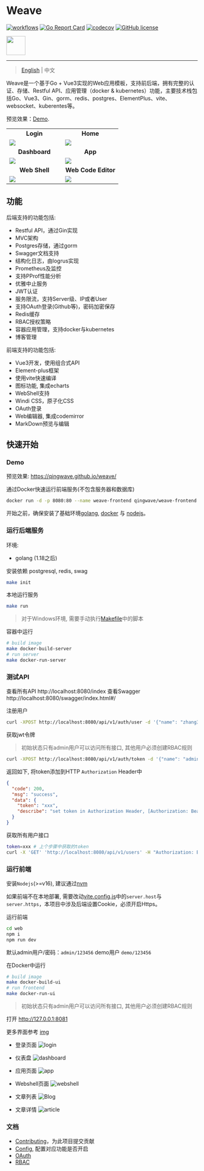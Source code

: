# Weave

[![workflows](https://github.com/qingwave/weave/workflows/weave/badge.svg)](https://github.com/qingwave/weave/actions?query=workflow%3Aweave)
[![Go Report Card](https://goreportcard.com/badge/github.com/qingwave/weave)](https://goreportcard.com/report/github.com/qingwave/weave)
[![codecov](https://codecov.io/gh/qingwave/weave/branch/master/graph/badge.svg?token=B93TcvKqA6)](https://codecov.io/gh/qingwave/weave)
[![GitHub license](https://img.shields.io/github/license/qingwave/weave)](https://github.com/qingwave/weave/blob/master/LICENSE)

<img src="web/src/assets/weave.png" width="50px">

---

> [English](README.md) | 中文

Weave是一个基于Go + Vue3实现的Web应用模板，支持前后端，拥有完整的认证、存储、Restful API、应用管理（docker & kubernetes）功能，主要技术栈包括Go、Vue3、Gin、gorm、redis、postgres、ElementPlus、vite、websocket、kuberentes等。

预览效果：[Demo](https://qingwave.github.io/weave/).

<table>
  <tr>
     <td width="50%" align="center"><b>Login</b></td>
     <td width="50%" align="center"><b>Home</b></td>
  </tr>
  <tr>
     <td><img src="document/img/login.png"/></td>
     <td><img src="document/img/hello.png"/></td>
  </tr>
  <tr>
      <td width="50%" align="center"><b>Dashboard</b></td>
      <td width="50%" align="center"><b>App</b></td>
  </tr>
  <tr>
     <td><img src="document/img/dashboard.png"/></td>
     <td><img src="document/img/app.png"/></td>
  </tr>
  <tr>
      <td width="50%" align="center"><b>Web Shell</b></td>
      <td width="50%" align="center"><b>Web Code Editor</b></td>
  </tr>
  <tr>
     <td><img src="document/img/webshell.png"/></td>
     <td><img src="document/img/log.png"/></td>
  </tr>
</table>

## 功能
后端支持的功能包括:
- Restful API，通过Gin实现
- MVC架构
- Postgres存储，通过gorm
- Swagger文档支持
- 结构化日志，由logrus实现
- Prometheus及监控
- 支持PProf性能分析
- 优雅中止服务
- JWT认证
- 服务限流，支持Server级、IP或者User
- 支持OAuth登录(Github等)，密码加密保存
- Redis缓存
- RBAC授权策略
- 容器应用管理，支持docker与kubernetes
- 博客管理

前端支持的功能包括:
- Vue3开发，使用组合式API
- Element-plus框架
- 使用vite快速编译
- 图标功能, 集成echarts
- WebShell支持
- Windi CSS，原子化CSS
- OAuth登录
- Web编辑器, 集成codemirror
- MarkDown预览与编辑

## 快速开始

### Demo

预览效果: https://qingwave.github.io/weave/

通过Docker快速运行前端服务(不包含服务器和数据库)
```bash
docker run -d -p 8080:80 --name weave-frontend qingwave/weave-frontend:mock
```

开始之前，确保安装了基础环境[golang](https://go.dev/), [docker](https://docs.docker.com/engine/install/) 与 [nodejs](https://nodejs.org/en/download/)。

### 运行后端服务

环境:
- golang (1.18之后)

安装依赖 postgresql, redis, swag 
```bash
make init
```

本地运行服务
```bash
make run
```

> 对于Windows环境, 需要手动执行[Makefile](./Makefile)中的脚本

容器中运行
```bash
# build image
make docker-build-server
# run server
make docker-run-server
```

### 测试API
查看所有API http://localhost:8080/index
查看Swagger http://localhost:8080/swagger/index.html#/

注册用户
```bash
curl -XPOST http://localhost:8080/api/v1/auth/user -d '{"name": "zhang3", "email": "zhang3@t.com","password": "123456"}'
```

获取jwt令牌
> 初始状态只有admin用户可以访问所有接口, 其他用户必须创建RBAC规则
```bash
curl -XPOST http://localhost:8080/api/v1/auth/token -d '{"name": "admin", "password": "123456"}'
```
返回如下, 将token添加到HTTP `Authorization` Header中
```json
{
  "code": 200,
  "msg": "success",
  "data": {
    "token": "xxx",
    "describe": "set token in Authorization Header, [Authorization: Bearer {token}]"
  }
}
```

获取所有用户接口
```bash
token=xxx # 上个步骤中获取的token
curl -X 'GET' 'http://localhost:8080/api/v1/users' -H "Authorization: Bearer $token"
```

### 运行前端

安装`Nodejs`(>=v16), 建议通过[nvm](https://github.com/nvm-sh/nvm#install--update-script)

如果前端不在本地部署, 需要改动[vite.config.js](./web/vite.config.js)中的`server.host`与`server.https`，本项目中涉及后端设置Cookie，必须开启Https。

运行前端
```bash
cd web
npm i
npm run dev 
```

默认admin用户/密码：`admin/123456`
demo用户 `demo/123456`

在Docker中运行
```bash
# build image
make docker-build-ui
# run frontend
make docker-run-ui
```

> 初始状态只有admin用户可以访问所有接口, 其他用户必须创建RBAC规则

打开 http://127.0.0.1:8081

更多界面参考 [img](./document/img/)

- 登录页面
![login](./document/img/login.png)

- 仪表盘
![dashboard](./document/img/dashboard.png)

- 应用页面
![app](./document/img/app.png)

- Webshell页面
![webshell](./document/img/webshell.png)

- 文章列表
![Blog](./document/img/blog.png)

- 文章详情
![article](./document/img/document.png)

### 文档
- [Contributing](./CONTRIBUTING.md)，为此项目提交贡献
- [Config](./config/app.yaml), 配置对应功能是否开启
- [OAuth](./document/oauth.md)
- [RBAC](./document/authentication.md)
